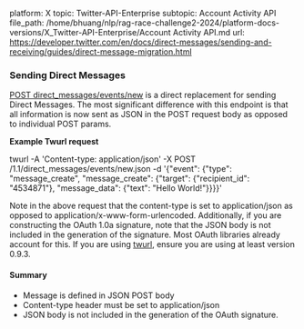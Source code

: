 platform: X
topic: Twitter-API-Enterprise
subtopic: Account Activity API
file_path: /home/bhuang/nlp/rag-race-challenge2-2024/platform-docs-versions/X_Twitter-API-Enterprise/Account Activity API.md
url: https://developer.twitter.com/en/docs/direct-messages/sending-and-receiving/guides/direct-message-migration.html


### Sending Direct Messages

[POST direct\_messages/events/new](https://developer.twitter.com/content/developer-twitter/en/docs/direct-messages/sending-and-receiving/api-reference/new-event) is a direct replacement for sending Direct Messages. The most significant difference with this endpoint is that all information is now sent as JSON in the POST request body as opposed to individual POST params.

**Example Twurl request**  

twurl -A 'Content-type: application/json' -X POST /1.1/direct\_messages/events/new.json -d '{"event": {"type": "message\_create", "message\_create": {"target": {"recipient\_id": "4534871"}, "message\_data": {"text": "Hello World!"}}}}'

Note in the above request that the content-type is set to application/json as opposed to application/x-www-form-urlencoded. Additionally, if you are constructing the OAuth 1.0a signature, note that the JSON body is not included in the generation of the signature. Most OAuth libraries already account for this. If you are using [twurl](https://github.com/twitter/twurl), ensure you are using at least version 0.9.3.  

#### Summary

* Message is defined in JSON POST body
* Content-type header must be set to application/json
* JSON body is not included in the generation of the OAuth signature.